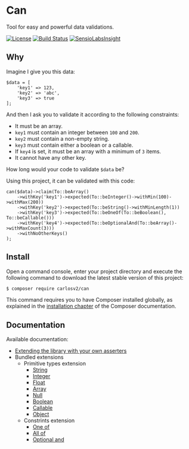 # Can

Tool for easy and powerful data validations.

[![License](https://poser.pugx.org/carlosv2/can/license)](https://packagist.org/packages/carlosv2/can)
[![Build Status](https://travis-ci.org/carlosV2/Can.svg?branch=master)](https://travis-ci.org/carlosV2/Can)
[![SensioLabsInsight](https://insight.sensiolabs.com/projects/bc563f45-525d-4862-adaf-149bc06578b3/mini.png)](https://insight.sensiolabs.com/projects/bc563f45-525d-4862-adaf-149bc06578b3)

## Why

Imagine I give you this data:

```
$data = [
	'key1' => 123,
	'key2' => 'abc',
	'key3' => true
];
```

And then I ask you to validate it according to the following constraints:

- It must be an array.
- `key1` must contain an integer between `100` and `200`.
- `key2` must contain a non-empty string.
- `key3` must contain either a boolean or a callable.
- If `key4` is set, it must be an array with a minimum of `3` items.
- It cannot have any other key.

How long would your code to validate `$data` be?

Using this project, it can be validated with this code:

```
can($data)->claim(To::beArray()
    ->withKey('key1')->expected(To::beInteger()->withMin(100)->withMax(200))
    ->withKey('key2')->expected(To::beString()->withMinLength(1))
    ->withKey('key3')->expected(To::beOneOf(To::beBoolean(), To::beCallable()))
    ->withKey('key4')->expected(To::beOptionalAnd(To::beArray()->withMaxCount(3)))
    ->withNoOtherKeys()
);
```

## Install

Open a command console, enter your project directory and execute the
following command to download the latest stable version of this project:

```bash
$ composer require carlosv2/can
```

This command requires you to have Composer installed globally, as explained
in the [installation chapter](https://getcomposer.org/doc/00-intro.md)
of the Composer documentation.

## Documentation

Available documentation:

- [Extending the library with your own asserters](https://github.com/carlosV2/Can/blob/master/docs/extending.md)
- Bundled extensions
  - Primitive types extension
    - [String](https://github.com/carlosV2/Can/blob/master/docs/PrimitiveTypesExtension/string.md)
    - [Integer](https://github.com/carlosV2/Can/blob/master/docs/PrimitiveTypesExtension/integer.md)
    - [Float](https://github.com/carlosV2/Can/blob/master/docs/PrimitiveTypesExtension/float.md)
    - [Array](https://github.com/carlosV2/Can/blob/master/docs/PrimitiveTypesExtension/array.md)
    - [Null](https://github.com/carlosV2/Can/blob/master/docs/PrimitiveTypesExtension/null.md)
    - [Boolean](https://github.com/carlosV2/Can/blob/master/docs/PrimitiveTypesExtension/boolean.md)
    - [Callable](https://github.com/carlosV2/Can/blob/master/docs/PrimitiveTypesExtension/callable.md)
    - [Object](https://github.com/carlosV2/Can/blob/master/docs/PrimitiveTypesExtension/object.md)
  - Constrints extension
    - [One of](https://github.com/carlosV2/Can/blob/master/docs/ConstraintsExtension/one_of.md)
    - [All of](https://github.com/carlosV2/Can/blob/master/docs/ConstraintsExtension/all_of.md)
    - [Optional and](https://github.com/carlosV2/Can/blob/master/docs/ConstraintsExtension/optional_and.md)
